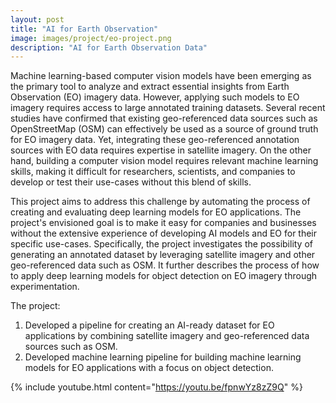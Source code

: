 ```yaml
---
layout: post
title: "AI for Earth Observation"
image: images/project/eo-project.png
description: "AI for Earth Observation Data"
---
```


Machine learning-based computer vision models have been emerging as the primary tool to analyze and extract essential insights from Earth Observation (EO) imagery data. However, applying such models to EO imagery requires access to large annotated training datasets. Several recent studies have confirmed that existing geo-referenced data sources such as OpenStreetMap (OSM) can effectively be used as a source of ground truth for EO imagery data. Yet, integrating these geo-referenced annotation sources with EO data requires expertise in satellite imagery. On the other hand, building a computer vision model requires relevant machine learning skills, making it difficult for researchers, scientists, and companies to develop or test their use-cases without this blend of skills.

This project aims to address this challenge by automating the process of creating and evaluating
deep learning models for EO applications. The project's envisioned goal is to make it easy for companies and
businesses without the extensive experience of developing AI models and EO for their specific
use-cases. Specifically, the project investigates the possibility of generating an annotated
dataset by leveraging satellite imagery and other geo-referenced data such as OSM. It further
describes the process of how to apply deep learning models for object detection on EO imagery
through experimentation. 

The project: 

1. Developed a pipeline for creating an AI-ready dataset for EO applications by combining satellite imagery and geo-referenced data sources such as OSM.
2. Developed machine learning pipeline for building machine learning models for EO applications with a focus on object detection.

{% include youtube.html content="https://youtu.be/fpnwYz8zZ9Q" %}